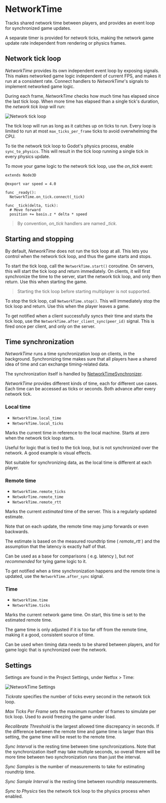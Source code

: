 # NetworkTime

Tracks shared network time between players, and provides an event loop for
synchronized game updates.

A separate timer is provided for network ticks, making the network game 
update rate independent from rendering or physics frames.

## Network tick loop

*NetworkTime* provides its own independent event loop by exposing signals. This
makes networked game logic independent of current FPS, and makes it run at a
consistent rate. Connect handlers to *NetworkTime*'s signals to implement
networked game logic.

During each frame, *NetworkTime* checks how much time has elapsed since the
last tick loop. When more time has elapsed than a single tick's duration, the
*network tick loop* will run:

![Network tick loop](../assets/network-tick-loop.svg)

The tick loop will run as long as it catches up on ticks to run. Every loop is
limited to run at most `max_ticks_per_frame` ticks to avoid overwhelming the
CPU.

To tie the network tick loop to Godot's physics process, enable
`sync_to_physics`. This will result in the tick loop running a single tick in
every physics update.

To move your game logic to the network tick loop, use the *on_tick* event:

```gdscript
extends Node3D

@export var speed = 4.0

func _ready():
  NetworkTime.on_tick.connect(_tick)

func _tick(delta, tick):
  # Move forward
  position += basis.z * delta * speed
```

> By convention, *on_tick* handlers are named *_tick*.

## Starting and stopping

By default, *NetworkTime* does not run the tick loop at all. This lets you
control when the network tick loop, and thus the game starts and stops.

To start the tick loop, call the `NetworkTime.start()` coroutine. On servers,
this will start the tick loop and return immediately. On clients, it will first
synchronize the time to the server, start the network tick loop, and only then
return. Use this when starting the game.

> Starting the tick loop before starting multiplayer is not supported.

To stop the tick loop, call `NetworkTime.stop()`. This will immediately stop
the tick loop and return. Use this when the player leaves a game.

To get notified when a client successfully syncs their time and starts the tick
loop, use the `NetworkTime.after_client_sync(peer_id)` signal. This is fired
once per client, and only on the server.

## Time synchronization

*NetworkTime* runs a time synchronization loop on clients, in the background.
Synchronizing time makes sure that all players have a shared idea of time and
can exchange timing-related data.

The synchronization itself is handled by [NetworkTimeSynchronizer].

*NetworkTime* provides different kinds of time, each for different use cases.
Each time can be accessed as ticks or seconds. Both advance after every network
tick.

### Local time

* `NetworkTime.local_time`
* `NetworkTime.local_ticks`

Marks the current time in reference to the local machine. Starts at zero when
the network tick loop starts.

Useful for logic that is tied to the tick loop, but is not synchronized over
the network. A good example is visual effects.

Not suitable for synchronizing data, as the local time is different at each
player.

### Remote time

* `NetworkTime.remote_ticks`
* `NetwokrTime.remote_time`
* `NetworkTime.remote_rtt`

Marks the current *estimated* time of the server. This is a regularly updated
estimate.

Note that on each update, the remote time may jump forwards or even backwards.

The estimate is based on the measured roundtrip time ( *remote_rtt* ) and the
assumption that the latency is exactly half of that.

Can be used as a base for comparisons ( e.g. latency ), but *not recommended*
for tying game logic to it.

To get notified when a time synchronization happens and the remote time is
updated, use the `NetworkTime.after_sync` signal.

### Time

* `NetworkTime.time`
* `NetworkTime.ticks`

Marks the current network game time. On start, this time is set to the
estimated remote time.

The game time is only adjusted if it is too far off from the remote time,
making it a good, consistent source of time.

Can be used when timing data needs to be shared between players, and for game
logic that is synchronized over the network.

## Settings

Settings are found in the Project Settings, under Netfox > Time:

![NetworkTime Settings](../assets/network-time-settings.png)

*Tickrate* specifies the number of ticks every second in the network tick loop.

*Max Ticks Per Frame* sets the maximum number of frames to simulate per tick loop. Used to avoid freezing the game under load.

*Recalibrate Threshold* is the largest allowed time discrepancy in seconds. If
the difference between the remote time and game time is larger than this
setting, the game time will be reset to the remote time.

*Sync Interval* is the resting time between time synchronizations. Note that
the synchronization itself may take multiple seconds, so overall there will be
more time between two synchronization runs than just the interval.

*Sync Samples* is the number of measurements to take for estimating roundtrip
time.

*Sync Sample Interval* is the resting time between roundtrip measurements.

*Sync to Physics* ties the network tick loop to the physics process when
enabled.

[NetworkTimeSynchronizer]: guides/network-time-synchronizer
